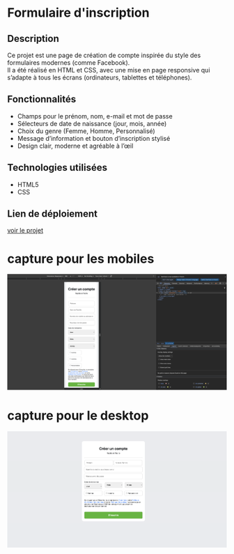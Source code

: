 # Formulaire d'inscription

##  Description
Ce projet est une page de création de compte inspirée du style des formulaires modernes (comme Facebook).  
Il a été réalisé en HTML et CSS, avec une mise en page responsive qui s’adapte à tous les écrans (ordinateurs, tablettes et téléphones).

## Fonctionnalités
- Champs pour le prénom, nom, e-mail et mot de passe  
- Sélecteurs de date de naissance (jour, mois, année)  
- Choix du genre (Femme, Homme, Personnalisé)  
- Message d’information et bouton d’inscription stylisé  
- Design clair, moderne et agréable à l’œil  

## Technologies utilisées
- HTML5
- CSS


##  Lien de déploiement
 [voir le projet](https://yerima192.github.io/Facebook-SignUp-Page/)

# capture pour les mobiles
![mobile](./Assets/Mobile.png)

# capture pour le desktop
![desktop](./Assets/desktop.png)
